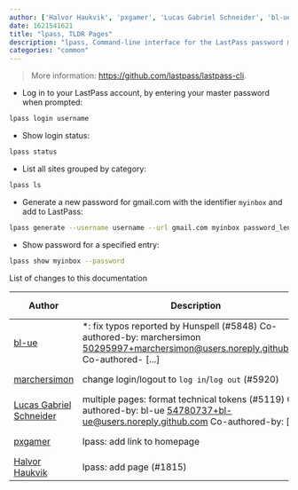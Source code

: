 ```yaml
---
author: ['Halvor Haukvik', 'pxgamer', 'Lucas Gabriel Schneider', 'bl-ue', 'marchersimon']
date: 1621541621
title: "lpass, TLDR Pages"
description: "lpass, Command-line interface for the LastPass password manager."
categories: "common"
---
```

> More information: <https://github.com/lastpass/lastpass-cli>.

- Log in to your LastPass account, by entering your master password when prompted:

```bash
lpass login username
```

- Show login status:

```bash
lpass status
```

- List all sites grouped by category:

```bash
lpass ls
```

- Generate a new password for gmail.com with the identifier `myinbox` and add to LastPass:

```bash
lpass generate --username username --url gmail.com myinbox password_length
```

- Show password for a specified entry:

```bash
lpass show myinbox --password
```
List of changes to this documentation


Author | Description | ISO 8601 Date | GitHub link
------|-----|-----|-----
[bl-ue](mailto:54780737+bl-ue@users.noreply.github.com) | *: fix typos reported by Hunspell (#5848) Co-authored-by: marchersimon <50295997+marchersimon@users.noreply.github.com> Co-authored- [...] | 2021-05-20T22:13:41 | [8ebd171d6f00](https://github.com/tldr-pages/tldr/commit/8ebd171d6f001698709fefc02b1fd5cc9f3a99c4)
[marchersimon](mailto:50295997+marchersimon@users.noreply.github.com) | change login/logout to `log in`/`log out` (#5920) | 2021-05-14T02:42:15 | [be88cdda9201](https://github.com/tldr-pages/tldr/commit/be88cdda9201a6262af27d8788e222b5df98cc9c)
[Lucas Gabriel Schneider](mailto:casdpa@gmail.com) | multiple pages: format technical tokens (#5119) Co-authored-by: bl-ue <54780737+bl-ue@users.noreply.github.com> Co-authored-by: [...] | 2021-01-31T18:05:18 | [a5fe31bc47ae](https://github.com/tldr-pages/tldr/commit/a5fe31bc47aece3efa5e66b52b3cf384f27d5d72)
[pxgamer](mailto:owzie123@gmail.com) | lpass: add link to homepage | 2019-06-06T04:42:48 | [4c5d4fbe533a](https://github.com/tldr-pages/tldr/commit/4c5d4fbe533a84af2f330680b13f98af2630e40f)
[Halvor Haukvik](mailto:hdhauk@users.noreply.github.com) | lpass: add page (#1815) | 2017-12-20T04:16:39 | [e2f15e747001](https://github.com/tldr-pages/tldr/commit/e2f15e7470014dd811be52c952d58af6d95b7e36)

